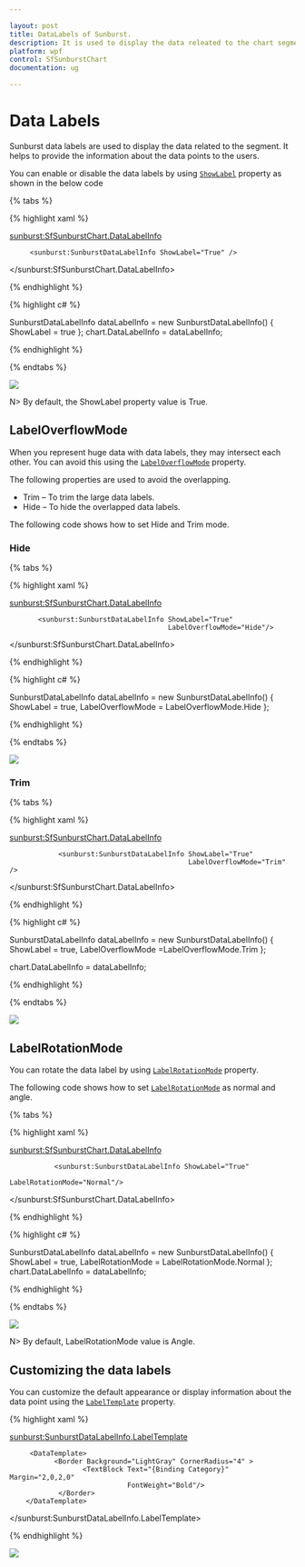 ```yaml
---

layout: post
title: DataLabels of Sunburst.
description: It is used to display the data releated to the chart segment. 
platform: wpf 
control: SfSunburstChart 
documentation: ug

---
```


# Data Labels

Sunburst data labels are used to display the data related to the segment. It helps to provide the information about the data points to the users. 

You can enable or disable the data labels by using [`ShowLabel`](https://help.syncfusion.com/cr/uwp/Syncfusion.UI.Xaml.SunburstChart.SunburstDataLabelInfo.html#Syncfusion_UI_Xaml_SunburstChart_SunburstDataLabelInfo_ShowLabel) property as shown in the below code 

{% tabs %}

{% highlight xaml %}

 <sunburst:SfSunburstChart.DataLabelInfo>
                
         <sunburst:SunburstDataLabelInfo ShowLabel="True" />
                
 </sunburst:SfSunburstChart.DataLabelInfo>

{% endhighlight %}

{% highlight c# %}

SunburstDataLabelInfo dataLabelInfo = new SunburstDataLabelInfo()
{
          ShowLabel = true
};
chart.DataLabelInfo = dataLabelInfo;

{% endhighlight %}

{% endtabs %}

![](DataLabel_images/DataLabel_img1.jpeg)

N> By default, the ShowLabel property value is True.

## LabelOverflowMode

When you represent huge data with data labels, they may intersect each other. You can avoid this using the [`LabelOverflowMode`](https://help.syncfusion.com/cr/uwp/Syncfusion.UI.Xaml.SunburstChart.SunburstDataLabelInfo.html#Syncfusion_UI_Xaml_SunburstChart_SunburstDataLabelInfo_LabelOverflowMode) property.

The following properties are used to avoid the overlapping.

* Trim – To trim the large data labels.
* Hide – To hide the overlapped data labels.

The following code shows how to set Hide and Trim mode.

### Hide

{% tabs %}

{% highlight xaml %}

<sunburst:SfSunburstChart.DataLabelInfo>
                
           <sunburst:SunburstDataLabelInfo ShowLabel="True"
                                           LabelOverflowMode="Hide"/>
                
</sunburst:SfSunburstChart.DataLabelInfo>

{% endhighlight %}

{% highlight c# %}

SunburstDataLabelInfo dataLabelInfo = new SunburstDataLabelInfo()
{
         ShowLabel = true,
         LabelOverflowMode = LabelOverflowMode.Hide
};

{% endhighlight %}

{% endtabs %}

![](DataLabel_images/DataLabel_img2.jpeg)

### Trim

{% tabs %}

{% highlight xaml %}

<sunburst:SfSunburstChart.DataLabelInfo>
                
                <sunburst:SunburstDataLabelInfo ShowLabel="True" 
                                                LabelOverflowMode="Trim" />
                
</sunburst:SfSunburstChart.DataLabelInfo>

{% endhighlight %}

{% highlight c# %}

SunburstDataLabelInfo dataLabelInfo = new SunburstDataLabelInfo()
{
         ShowLabel = true,
         LabelOverflowMode =LabelOverflowMode.Trim
};

chart.DataLabelInfo = dataLabelInfo;

{% endhighlight %}

{% endtabs %}

![](DataLabel_images/DataLabel_img3.jpeg)

## LabelRotationMode

You can rotate the data label by using [`LabelRotationMode`](https://help.syncfusion.com/cr/uwp/Syncfusion.UI.Xaml.SunburstChart.SunburstDataLabelInfo.html#Syncfusion_UI_Xaml_SunburstChart_SunburstDataLabelInfo_LabelRotationMode) property. 

The following code shows how to set [`LabelRotationMode`](https://help.syncfusion.com/cr/wpf/Syncfusion.UI.Xaml.SunburstChart.LabelRotationMode.html) as normal and angle. 

{% tabs %}

{% highlight xaml %}

<sunburst:SfSunburstChart.DataLabelInfo>
                
               <sunburst:SunburstDataLabelInfo ShowLabel="True" 
                                               LabelRotationMode="Normal"/>
                
</sunburst:SfSunburstChart.DataLabelInfo>

{% endhighlight %}

{% highlight c# %}

SunburstDataLabelInfo dataLabelInfo = new SunburstDataLabelInfo()
{
                ShowLabel = true,
                LabelRotationMode = LabelRotationMode.Normal
};
chart.DataLabelInfo = dataLabelInfo;

{% endhighlight %}

{% endtabs %}

![](DataLabel_images/DataLabel_img4.jpeg)


N> By default, LabelRotationMode value is Angle.

## Customizing the data labels

You can customize the default appearance or display information about the data point using the [`LabelTemplate`](https://help.syncfusion.com/cr/uwp/Syncfusion.UI.Xaml.SunburstChart.SunburstDataLabelInfo.html#Syncfusion_UI_Xaml_SunburstChart_SunburstDataLabelInfo_LabelTemplate) property.

{% highlight xaml %}

   <sunburst:SunburstDataLabelInfo.LabelTemplate>

         <DataTemplate>
               <Border Background="LightGray" CornerRadius="4" >
                      <TextBlock Text="{Binding Category}" Margin="2,0,2,0"
                                 FontWeight="Bold"/>
                </Border>
        </DataTemplate>

   </sunburst:SunburstDataLabelInfo.LabelTemplate>


{% endhighlight %}

![](DataLabel_images/DataLabel_img5.jpeg)


